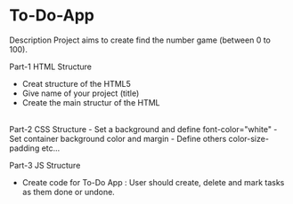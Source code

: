 # To-Do-App

Description
Project aims to create find the number game (between 0 to 100).

Part-1 HTML Structure
- Creat structure of the HTML5
- Give name of your project (title)
- Create the main structur of the HTML
 <br>
Part-2 CSS Structure
- Set a background and define font-color="white"
- Set container background color and margin
- Define others color-size-padding etc...
 <br>
 
Part-3 JS Structure
- Create code for To-Do App : User should create, delete and mark tasks as them
done or undone.
